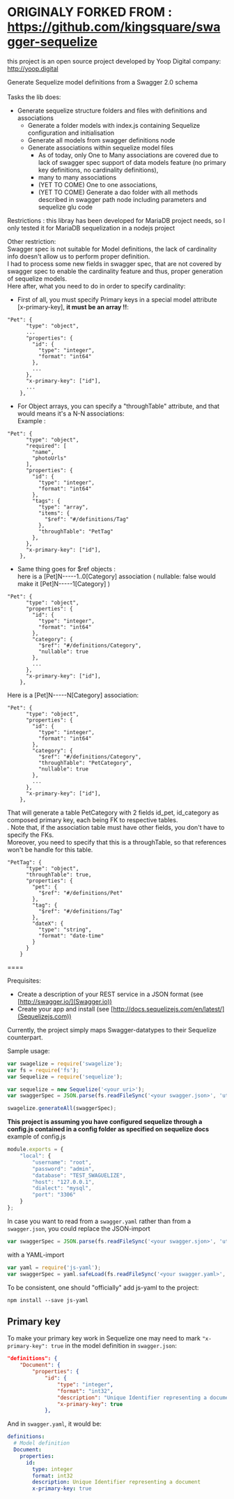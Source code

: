 ORIGINALY FORKED FROM : https://github.com/kingsquare/swagger-sequelize
====
this project is an open source project developed by Yoop Digital company: http://yoop.digital


Generate Sequelize model definitions from a Swagger 2.0 schema <br/><br/>
Tasks the lib does:
- Generate sequelize structure folders and files with definitions and associations
    - Generate a folder models with index.js containing Sequelize configuration and initialisation
    - Generate all models from swagger definitions node
    - Generate associations within sequelize model files
        - As of today, only One to Many associations are covered due to lack of swagger spec support of data models feature (no primary key definitions, no cardinality definitions),
        - many to many associations
        - (YET TO COME) One to one associations,
        - (YET TO COME) Generate a dao folder with all methods described in swagger path node including parameters and sequelize glu code

Restrictions : this libray has been developed for MariaDB project needs, so I only tested it for MariaDB sequelization in a nodejs project

Other restriction:  <br/>
Swagger spec is not suitable for Model definitions, the lack of cardinality info doesn't allow us to perform proper definition. <br/>
I had to process some new fields in swagger spec, that are not covered by swagger spec to enable the cardinality feature and thus, proper generation of sequelize models. <br/>
Here after, what you need to do in order to specify cardinality: <br/>
- First of all, you must specify Primary keys in a special model attribute [x-primary-key], **it must be an array !!**: <br/>
```
"Pet": {
      "type": "object",
      ...
      "properties": {
        "id": {
          "type": "integer",
          "format": "int64"
        },
        ...
      },
      "x-primary-key": ["id"],
      ...
    },
```
- For Object arrays, you can specify a "throughTable" attribute, and that would means it's a N-N associations: <br/>
Example : <br/>

```
"Pet": {
      "type": "object",
      "required": [
        "name",
        "photoUrls"
      ],
      "properties": {
        "id": {
          "type": "integer",
          "format": "int64"
        },
        "tags": {
          "type": "array",
          "items": {
            "$ref": "#/definitions/Tag"
          },
          "throughTable": "PetTag"
        },
      },
      "x-primary-key": ["id"],
    },
```

- Same thing goes for $ref objects : <br/>
here is a [Pet]N-----1..0[Category] association ( nullable: false would make it [Pet]N-----1[Category] )<br/>

```
"Pet": {
      "type": "object",
      "properties": {
        "id": {
          "type": "integer",
          "format": "int64"
        },
        "category": {
          "$ref": "#/definitions/Category",
          "nullable": true
        },
        ...
      },
      "x-primary-key": ["id"],
    },
```

Here is a [Pet]N-----N[Category] association:

```
"Pet": {
      "type": "object",
      "properties": {
        "id": {
          "type": "integer",
          "format": "int64"
        },
        "category": {
          "$ref": "#/definitions/Category",
          "throughTable": "PetCategory",
          "nullable": true
        },
        ...
      },
      "x-primary-key": ["id"],
    },
```

That will generate a table PetCategory with 2 fields id_pet, id_category as composed primary key, each being FK to respective tables. <br/>.
Note that, if the association table must have other fields, you don't have to specify the FKs. <br/>
Moreover, you need to specify that this is a throughTable, so that references won't be handle for this table.

```
"PetTag": {
      "type": "object",
      "throughTable": true,
      "properties": {
        "pet": {
          "$ref": "#/definitions/Pet"
        },
        "tag": {
          "$ref": "#/definitions/Tag"
        },
        "dateX": {
          "type": "string",
          "format": "date-time"
        }
      }
    }
```


====

Prequisites: 

- Create a description of your REST service in a JSON format (see [http://swagger.io/](Swagger.io)) 
- Create your app and install (see [http://docs.sequelizejs.com/en/latest/](Sequelizejs.com))

Currently, the project simply maps Swagger-datatypes to their Sequelize counterpart.

Sample usage:

```js
var swagelize = require('swagelize');
var fs = require('fs');
var Sequelize = require('sequelize');

var sequelize = new Sequelize('<your uri>');
var swaggerSpec = JSON.parse(fs.readFileSync('<your swagger.json>', 'utf-8'));

swagelize.generateAll(swaggerSpec);

```

**This project is assuming you have configured sequelize through a config.js contained in a config folder as specified on sequelize docs**
example of config.js
```js
module.exports = {
    "local": {
        "username": "root",
        "password": "admin",
        "database": "TEST_SWAGUELIZE",
        "host": "127.0.0.1",
        "dialect": "mysql",
        "port": "3306"
    }
};
```

In case you want to read from a `swagger.yaml` rather than from a `swagger.json`, you could replace the JSON-import

```js
var swaggerSpec = JSON.parse(fs.readFileSync('<your swagger.sjon>', 'utf-8'));
```

with a YAML-import
```js
var yaml = require('js-yaml');
var swaggerSpec = yaml.safeLoad(fs.readFileSync('<your swagger.yaml>', 'utf8'));
```

To be consistent, one should "officially" add js-yaml to the project:

```
npm install --save js-yaml
```

## Primary key

To make your primary key work in Sequelize one may need to mark `"x-primary-key": true` in the model definition in `swagger.json`:

```JSON
"definitions": {
    "Document": {
        "properties": {
            "id": {
                "type": "integer",
                "format": "int32",
                "description": "Unique Identifier representing a document",
                "x-primary-key": true
            },
```

And in `swagger.yaml`, it would be:

```YAML
definitions:
  # Model definition
  Document:
    properties:
      id:
        type: integer
        format: int32
        description: Unique Identifier representing a document
        x-primary-key: true
```
